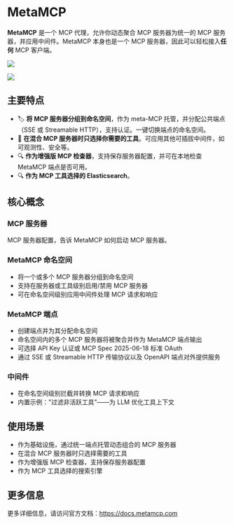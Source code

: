 # MetaMCP

**MetaMCP** 是一个 MCP 代理，允许你动态聚合 MCP 服务器为统一的 MCP 服务器，并应用中间件。MetaMCP 本身也是一个 MCP 服务器，因此可以轻松接入**任何** MCP 客户端。

![](https://cdn.jsdelivr.net/gh/xiaoY233/PicList@main/public/assets/MetaMCP.png)

![](https://img.shields.io/badge/Copyright-arch3rPro-ff9800?style=flat&logo=github&logoColor=white)


## 主要特点

- 🏷️ **将 MCP 服务器分组到命名空间**，作为 meta-MCP 托管，并分配公共端点（SSE 或 Streamable HTTP），支持认证。一键切换端点的命名空间。
- 🎯 **在混合 MCP 服务器时只选择你需要的工具**。可应用其他可插拔中间件，如可观测性、安全等。
- 🔍 **作为增强版 MCP 检查器**，支持保存服务器配置，并可在本地检查 MetaMCP 端点是否可用。
- 🔍 **作为 MCP 工具选择的 Elasticsearch**。

## 核心概念

### MCP 服务器
MCP 服务器配置，告诉 MetaMCP 如何启动 MCP 服务器。

### MetaMCP 命名空间
- 将一个或多个 MCP 服务器分组到命名空间
- 支持在服务器或工具级别启用/禁用 MCP 服务器
- 可在命名空间级别应用中间件处理 MCP 请求和响应

### MetaMCP 端点
- 创建端点并为其分配命名空间
- 命名空间内的多个 MCP 服务器将被聚合并作为 MetaMCP 端点输出
- 可选择 API Key 认证或 MCP Spec 2025-06-18 标准 OAuth
- 通过 SSE 或 Streamable HTTP 传输协议以及 OpenAPI 端点对外提供服务

### 中间件
- 在命名空间级别拦截并转换 MCP 请求和响应
- 内置示例："过滤非活跃工具"——为 LLM 优化工具上下文

## 使用场景

- 作为基础设施，通过统一端点托管动态组合的 MCP 服务器
- 在混合 MCP 服务器时只选择需要的工具
- 作为增强版 MCP 检查器，支持保存服务器配置
- 作为 MCP 工具选择的搜索引擎

## 更多信息

更多详细信息，请访问官方文档：https://docs.metamcp.com